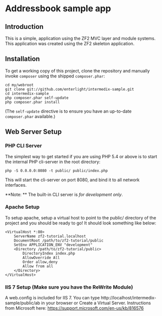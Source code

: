 Addressbook sample app
=======================

Introduction
------------
This is a simple, application using the ZF2 MVC layer and module
systems. This application was created using the ZF2 skeleton application.

Installation
------------

To get a working copy of this project, clone the repository and manually invoke `composer` using the shipped
`composer.phar`:

    cd my/webroot
    git clone git://github.com/enterlight/intermedix-sample.git
    cd intermedix-sample
    php composer.phar self-update
    php composer.phar install

(The `self-update` directive is to ensure you have an up-to-date `composer.phar`
available.)


Web Server Setup
----------------

### PHP CLI Server

The simplest way to get started if you are using PHP 5.4 or above is to start the internal PHP cli-server in the root directory:

    php -S 0.0.0.0:8080 -t public/ public/index.php

This will start the cli-server on port 8080, and bind it to all network
interfaces.

**Note: ** The built-in CLI server is *for development only*.

### Apache Setup

To setup apache, setup a virtual host to point to the public/ directory of the
project and you should be ready to go! It should look something like below:

    <VirtualHost *:80>
        ServerName zf2-tutorial.localhost
        DocumentRoot /path/to/zf2-tutorial/public
        SetEnv APPLICATION_ENV "development"
        <Directory /path/to/zf2-tutorial/public>
            DirectoryIndex index.php
            AllowOverride All
            Order allow,deny
            Allow from all
        </Directory>
    </VirtualHost>
    
### IIS 7 Setup (Make sure you have the ReWrite Module)

A web.config is included for IIS 7.  You can type http://localhost/intermedix-sample/public/ab in your browser or 
Create a Virtual Server.  Instructions from Microsoft here: https://support.microsoft.com/en-us/kb/816576


    
